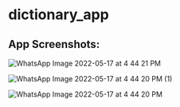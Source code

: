 # dictionary_app


## App Screenshots:

![WhatsApp Image 2022-05-17 at 4 44 21 PM](https://user-images.githubusercontent.com/38282882/168803549-2eaa0a6a-ff7c-49f1-af84-d836fb801dc8.jpeg)

![WhatsApp Image 2022-05-17 at 4 44 20 PM (1)](https://user-images.githubusercontent.com/38282882/168803554-12aabc83-093e-4e0a-ad9e-179f10327515.jpeg)

![WhatsApp Image 2022-05-17 at 4 44 20 PM](https://user-images.githubusercontent.com/38282882/168803562-53161ffc-df4d-4eb0-8521-c13a8b694c4a.jpeg)

